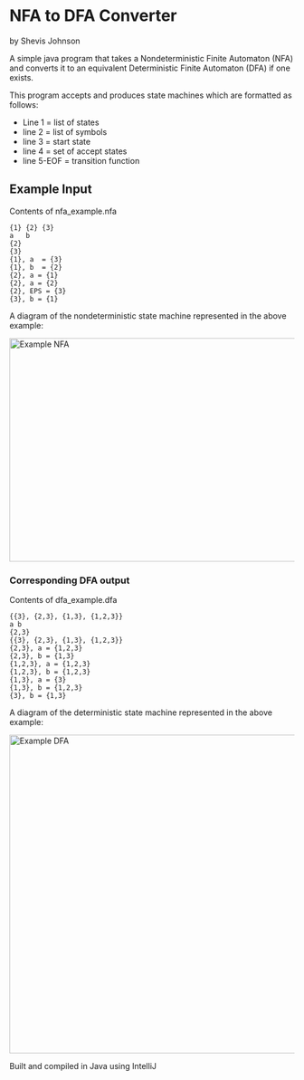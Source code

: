 # NFA to DFA Converter
by Shevis Johnson

A simple java program that takes a Nondeterministic Finite Automaton (NFA) and converts it to an equivalent Deterministic Finite Automaton (DFA) if one exists.

This program accepts and produces state machines which are formatted as follows:
* Line 1 = list of states
* line 2 = list of symbols
* line 3 = start state
* line 4 = set of accept states
* line 5-EOF = transition function

## Example Input
Contents of nfa_example.nfa
```
{1}	{2}	{3}
a	b
{2}
{3}
{1}, a  = {3}
{1}, b  = {2}
{2}, a = {1}
{2}, a = {2}
{2}, EPS = {3}
{3}, b = {1}
```

A diagram of the nondeterministic state machine represented in the above example:

<img src="https://kraylus.cloud/public/NFA.png" alt="Example NFA" height="395" width="633">

### Corresponding DFA output
Contents of dfa_example.dfa
```
{{3}, {2,3}, {1,3}, {1,2,3}}
a b 
{2,3}
{{3}, {2,3}, {1,3}, {1,2,3}}
{2,3}, a = {1,2,3}
{2,3}, b = {1,3}
{1,2,3}, a = {1,2,3}
{1,2,3}, b = {1,2,3}
{1,3}, a = {3}
{1,3}, b = {1,2,3}
{3}, b = {1,3}
```

A diagram of the deterministic state machine represented in the above example:

<img src="https://kraylus.cloud/public/DFA.png" alt="Example DFA" height="563" width="685">

Built and compiled in Java using IntelliJ

